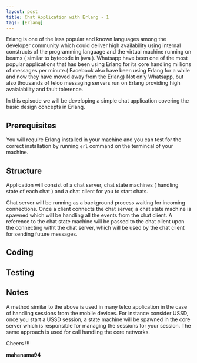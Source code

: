 ```yaml
---
layout: post
title: Chat Application with Erlang - 1
tags: [Erlang]
---
```


Erlang is one of the less popular and known languages among the developer community which could deliver high availability using internal constructs of the programming language and the virtual machine running on beams ( similar to bytecode in java ). Whatsapp have been one of the most popular applications that has been using Erlang for its core handling millions of messages per minute.( Facebook also have been using Erlang for a while and now they have moved away from the Erlang) Not only Whatsapp, but also thousands of telco messaging servers run on Erlang providing high avaialability and fault tolerence. 

In this episode we will be developing a simple chat application covering the basic design concepts in Erlang. 

## Prerequisites

You will require Erlang installed in your machine and you can test for the correct installation by running `erl` command on the termincal of your machine. 

## Structure

Application will consist of a chat server, chat state machines ( handling state of each chat ) and a chat client for you to start chats. 

Chat server will be running as a background process waiting for incoming connections. Once a client connects the chat server, a chat state machine is spawned which will be handling all the events from the chat client. A reference to the chat state machine will be passed to the chat client upon the connecting witht the chat server, which will be used by the chat client for sending future messages. 

## Coding




## Testing 


## Notes

A method similar to the above is used in many telco application in the case of handling sessions from the mobile devices. For instance consider USSD, once you start a USSD session, a state machine will be spawned in the core server which is responsible for managing the sessions for your session. The same approach is used for call handling the core networks.

Cheers !!!

**mahanama94**